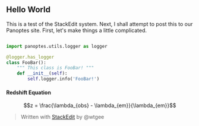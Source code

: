 ## Hello World

This is a test of the StackEdit system. Next, I shall attempt to post this to our Panoptes site. First, let's make things a little complicated.

``` python

import panoptes.utils.logger as logger

@logger.has_logger
class FooBar():
	""" This class is FooBar! """
	def __init__(self):
		self.logger.info('FooBar!')

```

#### Redshift Equation
$$z = \frac{\lambda_{obs} - \lambda_{em}}{\lambda_{em}}$$

> Written with [StackEdit](https://stackedit.io/) by @wtgee
